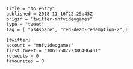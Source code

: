 ```
title = "No entry"
published = 2018-11-16T22:25:45Z
origin = "twitter-mnfvideogames"
type = "tweet"
tag = [ "ps4share", "red-dead-redemption-2",]

[twitter]
account = "mnfvideogames"
first_tweet = "1063558772386406401"
retweets = 0
favourites = 0
```

<p class='image'><img src='https://mnf.m17s.net/2018/11/16/DsKFELtX4AAeaV-.jpg' alt=''></p>

